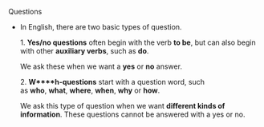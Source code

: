 Questions

- In English, there are two basic types of question.
    
    1. **Yes/no questions** often begin with the verb **to be**, but can also begin with other **auxiliary verbs**, such as **do**.
    
    We ask these when we want a **yes** or **no** answer.
    
    2. **W****h-questions** start with a question word, such as **who**, **what**, **where**, **when**, **why** or **how**.
    
    We ask this type of question when we want **different kinds of information**. These questions cannot be answered with a yes or no.